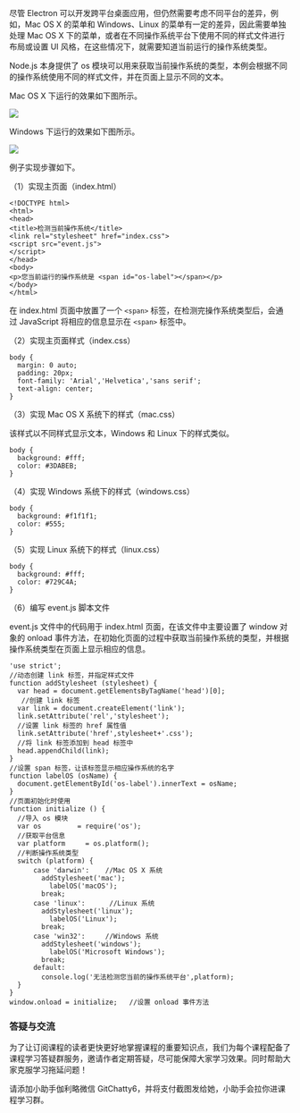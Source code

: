 尽管 Electron 可以开发跨平台桌面应用，但仍然需要考虑不同平台的差异，例如，Mac OS X 的菜单和 Windows、Linux
的菜单有一定的差异，因此需要单独处理 Mac OS X 下的菜单，或者在不同操作系统平台下使用不同的样式文件进行布局或设置 UI
风格，在这些情况下，就需要知道当前运行的操作系统类型。

Node.js 本身提供了 os 模块可以用来获取当前操作系统的类型，本例会根据不同的操作系统使用不同的样式文件，并在页面上显示不同的文本。

Mac OS X 下运行的效果如下图所示。

![](https://images.gitbook.cn/b629b500-85cc-11e9-9391-d11d0e880e26)

Windows 下运行的效果如下图所示。

![](https://images.gitbook.cn/bf338cc0-85cc-11e9-8880-e5aede292a2f)

例子实现步骤如下。

（1）实现主页面（index.html）

    
    
    <!DOCTYPE html>
    <html>
    <head>
    <title>检测当前操作系统</title>
    <link rel="stylesheet" href="index.css">
    <script src="event.js">
    </script>
    </head>
    <body>
    <p>您当前运行的操作系统是 <span id="os-label"></span></p>
    </body>
    </html>
    

在 index.html 页面中放置了一个 `<span>` 标签，在检测完操作系统类型后，会通过 JavaScript 将相应的信息显示在
`<span>` 标签中。

（2）实现主页面样式（index.css）

    
    
    body {
      margin: 0 auto;
      padding: 20px;
      font-family: 'Arial','Helvetica','sans serif';
      text-align: center;
    }
    

（3）实现 Mac OS X 系统下的样式（mac.css）

该样式以不同样式显示文本，Windows 和 Linux 下的样式类似。

    
    
    body {
      background: #fff;
      color: #3DABEB;
    }
    

（4）实现 Windows 系统下的样式（windows.css）

    
    
    body {
      background: #f1f1f1;
      color: #555;
    }
    

（5）实现 Linux 系统下的样式（linux.css）

    
    
    body {
      background: #fff;
      color: #729C4A;
    }
    

（6）编写 event.js 脚本文件

event.js 文件中的代码用于 index.html 页面，在该文件中主要设置了 window 对象的 onload
事件方法，在初始化页面的过程中获取当前操作系统的类型，并根据操作系统类型在页面上显示相应的信息。

    
    
    'use strict';
    //动态创建 link 标签，并指定样式文件
    function addStylesheet (stylesheet) {
      var head = document.getElementsByTagName('head')[0];
       //创建 link 标签
      var link = document.createElement('link');
      link.setAttribute('rel','stylesheet');
      //设置 link 标签的 href 属性值
      link.setAttribute('href',stylesheet+'.css');
      //将 link 标签添加到 head 标签中
      head.appendChild(link);
    }
    //设置 span 标签，让该标签显示相应操作系统的名字
    function labelOS (osName) {
      document.getElementById('os-label').innerText = osName;
    }
    //页面初始化时使用
    function initialize () {
      //导入 os 模块
      var os         = require('os');
      //获取平台信息
      var platform     = os.platform();
      //判断操作系统类型
      switch (platform) {
          case 'darwin':    //Mac OS X 系统
            addStylesheet('mac');
              labelOS('macOS');   
            break;
          case 'linux':      //Linux 系统
            addStylesheet('linux');
              labelOS('Linux');
            break;
          case 'win32':     //Windows 系统
            addStylesheet('windows');
              labelOS('Microsoft Windows');
            break;
          default:
            console.log('无法检测您当前的操作系统平台',platform);
      }
    }
    window.onload = initialize;   //设置 onload 事件方法
    

### 答疑与交流

为了让订阅课程的读者更快更好地掌握课程的重要知识点，我们为每个课程配备了课程学习答疑群服务，邀请作者定期答疑，尽可能保障大家学习效果。同时帮助大家克服学习拖延问题！

请添加小助手伽利略微信 GitChatty6，并将支付截图发给她，小助手会拉你进课程学习群。

